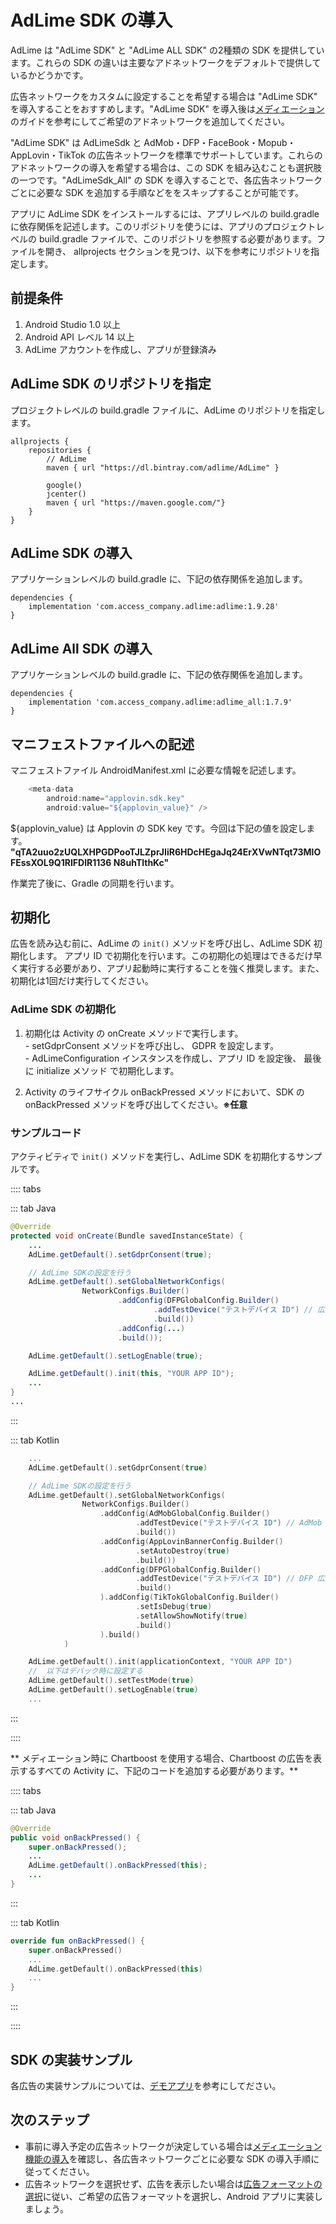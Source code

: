 ﻿# AdLime SDK の導入
AdLime は "AdLime SDK" と "AdLime ALL SDK" の2種類の SDK を提供しています。これらの SDK の違いは主要なアドネットワークをデフォルトで提供しているかどうかです。

広告ネットワークをカスタムに設定することを希望する場合は "AdLime SDK" を導入することをおすすめします。"AdLime SDK" を導入後は[メディエーション](./mediation.md)のガイドを参考にしてご希望のアドネットワークを追加してください。 


"AdLime SDK" は AdLimeSdk と AdMob・DFP・FaceBook・Mopub・AppLovin・TikTok の広告ネットワークを標準でサポートしています。これらのアドネットワークの導入を希望する場合は、この SDK を組み込むことも選択肢の一つです。"AdLimeSdk_All" の SDK を導入することで、各広告ネットワークごとに必要な SDK を追加する手順などををスキップすることが可能です。


アプリに AdLime SDK をインストールするには、アプリレベルの build.gradle に依存関係を記述します。このリポジトリを使うには、アプリのプロジェクトレベルの build.gradle ファイルで、このリポジトリを参照する必要があります。ファイルを開き、 allprojects セクションを見つけ、以下を参考にリポジトリを指定します。


## 前提条件
1. Android Studio 1.0 以上
2. Android API レベル 14 以上
3. AdLime アカウントを作成し、アプリが登録済み


## AdLime SDK のリポジトリを指定
プロジェクトレベルの build.gradle ファイルに、AdLime のリポジトリを指定します。

```
allprojects {
    repositories {
        // AdLime
        maven { url "https://dl.bintray.com/adlime/AdLime" }

        google()
        jcenter()
        maven { url "https://maven.google.com/"}
    }
}
```

## AdLime SDK の導入
アプリケーションレベルの build.gradle に、下記の依存関係を追加します。
```
dependencies {
    implementation 'com.access_company.adlime:adlime:1.9.28'
}
```

## AdLime All SDK の導入
アプリケーションレベルの build.gradle に、下記の依存関係を追加します。
```
dependencies {
    implementation 'com.access_company.adlime:adlime_all:1.7.9'
}
```
## マニフェストファイルへの記述
マニフェストファイル AndroidManifest.xml に必要な情報を記述します。
```java
    <meta-data
        android:name="applovin.sdk.key"
        android:value="${applovin_value}" />
```
${applovin_value} は Applovin の SDK key です。今回は下記の値を設定します。 **"qTA2uuo2zUQLXHPGDPooTJLZprJIiR6HDcHEgaJq24ErXVwNTqt73MlOFEssXOL9Q1RIFDlR1136
N8uhTlthKc"**

作業完了後に、Gradle の同期を行います。

## 初期化
広告を読み込む前に、AdLime の `init()` メソッドを呼び出し、AdLime SDK 初期化します。 アプリ ID で初期化を行います。この初期化の処理はできるだけ早く実行する必要があり、アプリ起動時に実行することを強く推奨します。また、初期化は1回だけ実行してください。

### AdLime SDK の初期化

1. 初期化は Activity の onCreate メソッドで実行します。<br>
        - setGdprConsent メソッドを呼び出し、 GDPR を設定します。<br> 
        - AdLimeConfiguration インスタンスを作成し、アプリ ID を設定後、 最後に initialize メソッド で初期化します。

2. Activity のライフサイクル onBackPressed メソッドにおいて、SDK の onBackPressed メソッドを呼び出してください。**※任意**

### サンプルコード
アクティビティで `init()` メソッドを実行し、AdLime SDK を初期化するサンプルです。

:::: tabs

::: tab Java

```java
@Override
protected void onCreate(Bundle savedInstanceState) {
    ...
    AdLime.getDefault().setGdprConsent(true);

    // AdLime SDKの設定を行う
    AdLime.getDefault().setGlobalNetworkConfigs(
                NetworkConfigs.Builder()
                        .addConfig(DFPGlobalConfig.Builder()
                                .addTestDevice("テストデバイス ID") // 広告の表示テストを行う、デバイスの ID を設定する
                                .build())
                        .addConfig(...)
                        .build());

    AdLime.getDefault().setLogEnable(true);

    AdLime.getDefault().init(this, "YOUR APP ID");
    ...
}
...

```

:::

::: tab Kotlin

```kotlin
    ...
    AdLime.getDefault().setGdprConsent(true)

    // AdLime SDKの設定を行う
    AdLime.getDefault().setGlobalNetworkConfigs(
                NetworkConfigs.Builder()
                    .addConfig(AdMobGlobalConfig.Builder()
                            .addTestDevice("テストデバイス ID") // AdMob 広告の表示テストを行う、デバイスの ID を設定する
                            .build())
                    .addConfig(AppLovinBannerConfig.Builder()
                            .setAutoDestroy(true)
                            .build())
                    .addConfig(DFPGlobalConfig.Builder()
                            .addTestDevice("テストデバイス ID") // DFP 広告の表示テストを行う、デバイスの ID を設定する
                            .build()
                    ).addConfig(TikTokGlobalConfig.Builder()
                            .setIsDebug(true)
                            .setAllowShowNotify(true)
                            .build()
                    ).build()
            )

    AdLime.getDefault().init(applicationContext, "YOUR APP ID")
    //  以下はデバック時に設定する
    AdLime.getDefault().setTestMode(true)
    AdLime.getDefault().setLogEnable(true)
    ...
```

:::

::::

** メディエーション時に Chartboost を使用する場合、Chartboost の広告を表示するすべての Activity に、下記のコードを追加する必要があります。**

:::: tabs

::: tab Java

```java
@Override
public void onBackPressed() {
    super.onBackPressed();
    ...
    AdLime.getDefault().onBackPressed(this);
    ...
}
```
:::

::: tab Kotlin

```kotlin
override fun onBackPressed() {
    super.onBackPressed()
    ...
    AdLime.getDefault().onBackPressed(this)
    ...
}
```

:::

::::


## SDK の実装サンプル
各広告の実装サンプルについては、[デモアプリ](https://github.com/Ham-mer/AdLime-Android-Demo)を参考にしてださい。

## 次のステップ
- 事前に導入予定の広告ネットワークが決定している場合は[メディエーション機能の導入](./mediation.md)を確認し、各広告ネットワークごとに必要な SDK の導入手順に従ってください。
- 広告ネットワークを選択せず、広告を表示したい場合は[広告フォーマットの選択](./adformat.md)に従い、ご希望の広告フォーマットを選択し、Android アプリに実装しましょう。
